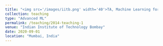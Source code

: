 ```yaml
---
title: "<img src='/images/iitb.png' width='40'>TA, Machine Learning for Remote Sensing Part II"
collection: teaching
type: "Advanced ML"
permalink: /teaching/2014-teaching-1
venue: "Indian Institute of Technology Bombay"
date: 2020-09-01
location: "Mumbai, India"
---
```

